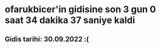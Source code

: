 # ofarukbicer'in gidisine son 3 gun 0 saat 34 dakika 37 saniye kaldi

## Gidis tarihi: 30.09.2022 :(